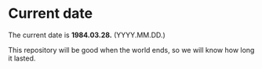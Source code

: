 # Current date

The current date is **1984.03.28.** (YYYY.MM.DD.)

This repository will be good when the world ends, so we will know how long it lasted.